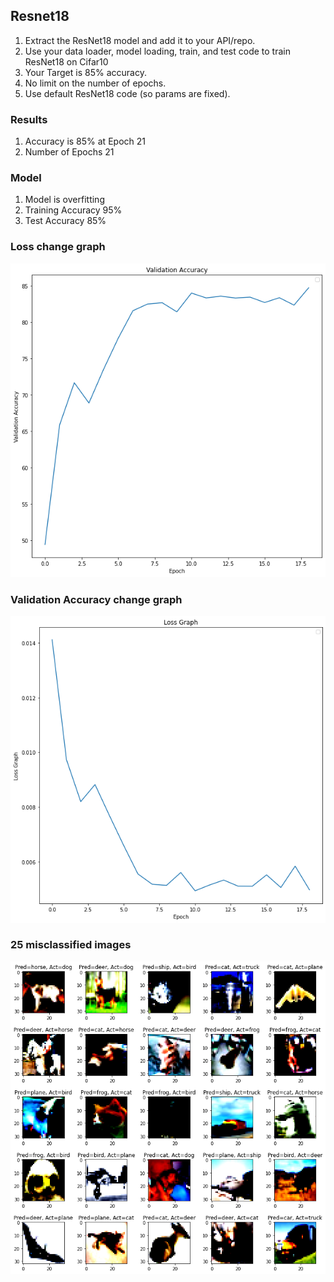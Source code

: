 ## Resnet18

1. Extract the ResNet18 model and add it to your API/repo. 
2. Use your data loader, model loading, train, and test code to train ResNet18 on Cifar10
3. Your Target is 85% accuracy. 
4. No limit on the number of epochs. 
5. Use default ResNet18 code (so params are fixed).

### Results

1. Accuracy is 85% at Epoch 21
2. Number of Epochs 21

### Model

1. Model is overfitting
2. Training Accuracy 95%
3. Test Accuracy 85%

### Loss change graph

![](https://github.com/anuragal/deep-learning/blob/master/S8/images/loss.png)

### Validation Accuracy change graph

![](https://github.com/anuragal/deep-learning/blob/master/S8/images/accuracy.png)

### 25 misclassified images

![](https://github.com/anuragal/deep-learning/blob/master/S8/images/misclassified.png)
